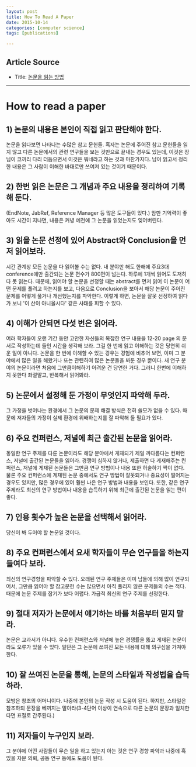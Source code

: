 ```yaml
---
layout: post
title: How To Read A Paper
date: 2015-10-14
categories: [computer science]
tags: [publications]

---
```


## Article Source
* Title: [논문을 읽는 방법](http://bart7449.tistory.com/255)

---

# How to read a paper

## 1) 논문의 내용은 본인이 직접 읽고 판단해야 한다.

논문을 읽다보면 나타나는 수많은 참고 문헌들. 
혹자는 논문에 주어진 참고 문헌들을 읽지 않고 다른 논문에서의 관련 연구들을 보는 것만으로 끝내는 경우도 있는데,  이것은 장님이 코끼리 다리 더듬으면서 이것은 뭐네라고 하는 것과 마찬가지다. 
남이 읽고서 정리한 내용은 그 사람이 이해한 바대로만 쓰여져 있는 것이기 때문이다.

## 2) 한번 읽은 논문은 그 개념과 주요 내용을 정리하여 기록해 둔다.

  (EndNote, JabRef, Reference Manager 등 많은 도구들이 있다.) 
  암만 기억력이 좋아도 시간이 지나면, 내용은 커녕 예전에 그 논문을 읽었는지도 잊어버린다.

## 3) 읽을 논문 선정에 있어 Abstract와 Conclusion을 먼저 읽어보라. 

  시간 관계상 모든 논문을 다 읽어볼 수는 없다. 내 분야만 해도 한해에 주요3대 conference에만 출간되는 논문 편수가 800편이 넘는다. 하루에 1개씩 읽어도 도저히 다 못 읽는다. 때문에, 읽어야 할 논문을 선정할 때는 abstract를 먼저 읽어 이 논문이 어떤 문제를 풀려고 하는지를 보고, 다음으로 Conclusion을 보아서 해당 논문이 주어진 문제를 어떻게 풀거나 개선했는지를 파악한다. 이렇게 하면, 논문을 잘못 선정하여 읽다가 보니 '이 산이 아니올시다' 같은 사태를 피할 수 있다.

## 4) 이해가 안되면 다섯 번은 읽어라.

 여러 학자들이 오랜 기간 동안 고안한 자신들의 복잡한 연구 내용을 12-20 page 의 문서로 작성하는데 들인 시간을 생각해 보라. 그걸 한 번에 읽고 이해하는 것은 당연히 쉬운 일이 아니다. 논문을 한 번에 이해할 수 있는 경우는 경험에 비추어 보면, 이미 그 분야에서 많은 일을 해왔거나 또는 관련하여 많은 논문들을 봐둔 경우 뿐이다. 새 연구 분야의 논문이라면 처음에 그만큼이해하기 어려운 건 당연한 거다. 그러니 한번에 이해하지 못한다 좌절말고, 반복해서 읽어봐라. 

## 5) 논문에서 설정해 둔 가정이 무엇인지 파악해 두라.

 그 가정을 벗어나는 환경에서 그 논문의 문제 해결 방식은 전혀 쓸모가 없을 수 있다. 때문에 저자들의 가정이 실제 환경에 위배하는지를 잘 파악해 둘 필요가 있다. 

## 6) 주요 컨퍼런스, 저널에 최근 출간된 논문을 읽어라.

 동일한 연구 주제를 다룬 논문이라도 해당 분야에서 게재되기 제일 까다롭다는 컨퍼런스, 저널에 출간된 논문들을 읽어라. 경쟁이 심하지 않거나, 제출하면 다 게재해주는 컨퍼런스, 저널에 게재된 논문들은 그만큼 연구 방법이나 내용 또한 허술하기 짝이 없다. 물론 주요 컨퍼런스에 게재된 논문 중에서도 연구 방법이 잘못되거나 중요성이 떨어지는 경우도 있지만, 많은 경우에 있어 훨씬 나은 연구 방법과 내용을 보인다. 또한, 같은 연구 주제라도 최신의 연구 방법이나 내용을 습득하기 위해 최근에 출간된 논문을 읽는 편이 좋다.

## 7) 인용 횟수가 높은 논문을 선택해서 읽어라.

 당신이 봐 두어야 할 논문일 것이다.

## 8) 주요 컨퍼런스에서 요새 학자들이 무슨 연구들을 하는지 들여다 보라.

 최신의 연구경향을 파악할 수 있다. 오래된 연구 주제들은 이미 남들에 의해 많이 연구되어서, 그만큼 읽어야 할 참고문헌 수는 많으면서 아직 풀리지 않은 문제들의 수는 적다. 때문에 논문 주제를 잡기가 보다 어렵다. 가급적 최신의 연구 주제를 선정한다.

## 9) 절대 저자가 논문에서 얘기하는 바를 처음부터 믿지 말라.

  논문은 교과서가 아니다. 우수한 컨퍼런스와 저널에 높은 경쟁률을 뚫고 게재된 논문이라도 오류가 있을 수 있다. 일단은 그 논문에 쓰여진 모든 내용에 대해 의구심을 가져야 한다.

## 10) 잘 쓰여진 논문을 통해, 논문의 스타일과 작성법을 습득하라.

 모방은 창조의 어머니이다. 나중에 본인의 논문 작성 시 도움이 된다. 하지만, 스타일은 참조하되 문장을 베끼지는 말아라(3-4단어 이상이 연속으로 다른 논문의 문장과 일치한다면 표절로 간주된다.)

## 11) 저자들이 누구인지 보라.

 그 분야에 어떤 사람들이 무슨 일을 하고 있는지 아는 것은 연구 경향 파악과 나중에 혹 있을 자문 의뢰, 공동 연구 등에도 도움이 된다. 